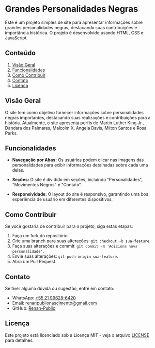 # Grandes Personalidades Negras

Este é um projeto simples de site para apresentar informações sobre grandes personalidades negras, destacando suas contribuições e importância histórica. O projeto é desenvolvido usando HTML, CSS e JavaScript.

## Conteúdo

1. [Visão Geral](#visão-geral)
2. [Funcionalidades](#funcionalidades)
3. [Como Contribuir](#como-contribuir)
4. [Contato](#contato)
5. [Licença](#licença)

## Visão Geral

O site tem como objetivo fornecer informações sobre personalidades negras importantes, destacando suas realizações e contribuições para a história. Atualmente, o site apresenta perfis de Martin Luther King Jr., Dandara dos Palmares, Malcolm X, Angela Davis, Milton Santos e Rosa Parks.

## Funcionalidades

- **Navegação por Abas:** Os usuários podem clicar nas imagens das personalidades para exibir informações detalhadas sobre cada uma delas.

- **Seções:** O site é dividido em seções, incluindo "Personalidades", "Movimentos Negros" e "Contato".

- **Responsividade:** O layout do site é responsivo, garantindo uma boa experiência de usuário em diferentes dispositivos.

## Como Contribuir

Se você gostaria de contribuir para o projeto, siga estas etapas:

1. Faça um fork do repositório.
2. Crie uma branch para suas alterações: `git checkout -b sua-feature`.
3. Faça suas alterações e commit: `git commit -m 'Adiciona nova personalidade'`.
4. Envie suas alterações: `git push origin sua-feature`.
5. Abra um Pull Request.

## Contato

Se tiver alguma dúvida ou sugestão, entre em contato:

- WhatsApp: [+55 21 99628-6420](tel:+5521996286420)
- Email: [renanpublionascimento@gmail.com](mailto:renanpublionascimento@gmail.com)
- GitHub: [Renan-Publio](https://github.com/Renan-Publio)

## Licença

Este projeto está licenciado sob a Licença MIT - veja o arquivo [LICENSE](LICENSE) para detalhes.
